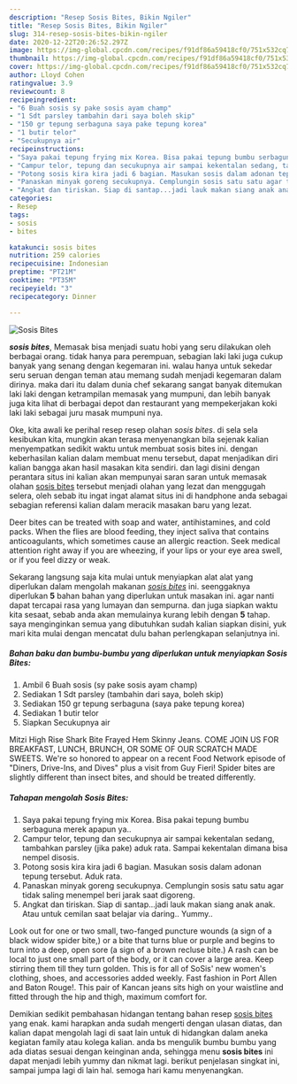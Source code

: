 ```yaml
---
description: "Resep Sosis Bites, Bikin Ngiler"
title: "Resep Sosis Bites, Bikin Ngiler"
slug: 314-resep-sosis-bites-bikin-ngiler
date: 2020-12-22T20:26:52.297Z
image: https://img-global.cpcdn.com/recipes/f91df86a59418cf0/751x532cq70/sosis-bites-foto-resep-utama.jpg
thumbnail: https://img-global.cpcdn.com/recipes/f91df86a59418cf0/751x532cq70/sosis-bites-foto-resep-utama.jpg
cover: https://img-global.cpcdn.com/recipes/f91df86a59418cf0/751x532cq70/sosis-bites-foto-resep-utama.jpg
author: Lloyd Cohen
ratingvalue: 3.9
reviewcount: 8
recipeingredient:
- "6 Buah sosis sy pake sosis ayam champ"
- "1 Sdt parsley tambahin dari saya boleh skip"
- "150 gr tepung serbaguna saya pake tepung korea"
- "1 butir telor"
- "Secukupnya air"
recipeinstructions:
- "Saya pakai tepung frying mix Korea. Bisa pakai tepung bumbu serbaguna merek apapun ya.."
- "Campur telor, tepung dan secukupnya air sampai kekentalan sedang, tambahkan parsley (jika pake) aduk rata. Sampai kekentalan dimana bisa nempel disosis."
- "Potong sosis kira kira jadi 6 bagian. Masukan sosis dalam adonan tepung tersebut. Aduk rata."
- "Panaskan minyak goreng secukupnya. Cemplungin sosis satu satu agar tidak saling menempel beri jarak saat digoreng."
- "Angkat dan tiriskan. Siap di santap...jadi lauk makan siang anak anak. Atau untuk cemilan saat belajar via daring.. Yummy.."
categories:
- Resep
tags:
- sosis
- bites

katakunci: sosis bites 
nutrition: 259 calories
recipecuisine: Indonesian
preptime: "PT21M"
cooktime: "PT35M"
recipeyield: "3"
recipecategory: Dinner

---
```



![Sosis Bites](https://img-global.cpcdn.com/recipes/f91df86a59418cf0/751x532cq70/sosis-bites-foto-resep-utama.jpg)

<b><i>sosis bites</i></b>, Memasak bisa menjadi suatu hobi yang seru dilakukan oleh berbagai orang. tidak hanya para perempuan, sebagian laki laki juga cukup banyak yang senang dengan kegemaran ini. walau hanya untuk sekedar seru seruan dengan teman atau memang sudah menjadi kegemaran dalam dirinya. maka dari itu dalam dunia chef sekarang sangat banyak ditemukan laki laki dengan ketrampilan memasak yang mumpuni, dan lebih banyak juga kita lihat di berbagai depot dan restaurant yang mempekerjakan koki laki laki sebagai juru masak mumpuni nya.

Oke, kita awali ke perihal resep resep olahan <i>sosis bites</i>. di sela sela kesibukan kita, mungkin akan terasa menyenangkan bila sejenak kalian menyempatkan sedikit waktu untuk membuat sosis bites ini. dengan keberhasilan kalian dalam membuat menu tersebut, dapat menjadikan diri kalian bangga akan hasil masakan kita sendiri. dan lagi disini dengan perantara situs ini kalian akan mempunyai saran saran untuk memasak olahan <u>sosis bites</u> tersebut menjadi olahan yang lezat dan menggugah selera, oleh sebab itu ingat ingat alamat situs ini di handphone anda sebagai sebagian referensi kalian dalam meracik masakan baru yang lezat.

Deer bites can be treated with soap and water, antihistamines, and cold packs. When the flies are blood feeding, they inject saliva that contains anticoagulants, which sometimes cause an allergic reaction. Seek medical attention right away if you are wheezing, if your lips or your eye area swell, or if you feel dizzy or weak.


Sekarang langsung saja kita mulai untuk menyiapkan alat alat yang diperlukan dalam mengolah makanan <u><i>sosis bites</i></u> ini. seenggaknya diperlukan <b>5</b> bahan bahan yang diperlukan untuk masakan ini. agar nanti dapat tercapai rasa yang lumayan dan sempurna. dan juga siapkan waktu kita sesaat, sebab anda akan memulainya kurang lebih dengan <b>5</b> tahap. saya menginginkan semua yang dibutuhkan sudah kalian siapkan disini, yuk mari kita mulai dengan mencatat dulu bahan perlengkapan selanjutnya ini.

<!--inarticleads1-->

##### Bahan baku dan bumbu-bumbu yang diperlukan untuk menyiapkan Sosis Bites:

1. Ambil 6 Buah sosis (sy pake sosis ayam champ)
1. Sediakan 1 Sdt parsley (tambahin dari saya, boleh skip)
1. Sediakan 150 gr tepung serbaguna (saya pake tepung korea)
1. Sediakan 1 butir telor
1. Siapkan Secukupnya air


Mitzi High Rise Shark Bite Frayed Hem Skinny Jeans. COME JOIN US FOR BREAKFAST, LUNCH, BRUNCH, OR SOME OF OUR SCRATCH MADE SWEETS. We&#39;re so honored to appear on a recent Food Network episode of &#34;Diners, Drive-Ins, and Dives&#34; plus a visit from Guy Fieri! Spider bites are slightly different than insect bites, and should be treated differently. 

<!--inarticleads2-->

##### Tahapan mengolah Sosis Bites:

1. Saya pakai tepung frying mix Korea. Bisa pakai tepung bumbu serbaguna merek apapun ya..
1. Campur telor, tepung dan secukupnya air sampai kekentalan sedang, tambahkan parsley (jika pake) aduk rata. Sampai kekentalan dimana bisa nempel disosis.
1. Potong sosis kira kira jadi 6 bagian. Masukan sosis dalam adonan tepung tersebut. Aduk rata.
1. Panaskan minyak goreng secukupnya. Cemplungin sosis satu satu agar tidak saling menempel beri jarak saat digoreng.
1. Angkat dan tiriskan. Siap di santap...jadi lauk makan siang anak anak. Atau untuk cemilan saat belajar via daring.. Yummy..


Look out for one or two small, two-fanged puncture wounds (a sign of a black widow spider bite,) or a bite that turns blue or purple and begins to turn into a deep, open sore (a sign of a brown recluse bite.) A rash can be local to just one small part of the body, or it can cover a large area. Keep stirring them till they turn golden. This is for all of SoSis&#39; new women&#39;s clothing, shoes, and accessories added weekly. Fast fashion in Port Allen and Baton Rouge!. This pair of Kancan jeans sits high on your waistline and fitted through the hip and thigh, maximum comfort for. 

Demikian sedikit pembahasan hidangan tentang bahan resep <u>sosis bites</u> yang enak. kami harapkan anda sudah mengerti dengan ulasan diatas, dan kalian dapat mengolah lagi di saat lain untuk di hidangkan dalam aneka kegiatan family atau kolega kalian. anda bs mengulik bumbu bumbu yang ada diatas sesuai dengan keinginan anda, sehingga menu <b>sosis bites</b> ini dapat menjadi lebih yummy dan nikmat lagi. berikut penjelasan singkat ini, sampai jumpa lagi di lain hal. semoga hari kamu menyenangkan.
